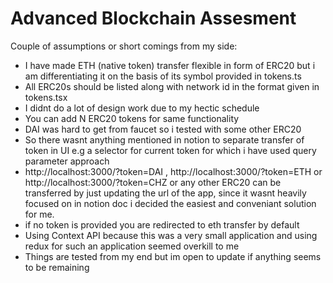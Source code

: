 # Advanced Blockchain Assesment

Couple of assumptions or short comings from my side: 
* I have made ETH (native token) transfer flexible in form of ERC20 but i am differentiating it on the basis of its symbol provided in tokens.ts
* All ERC20s should be listed along with network id in the format given in tokens.tsx
* I didnt do a lot of design work due to my hectic schedule
* You can add N ERC20 tokens for same functionality
* DAI was hard to get from faucet so i tested with some other ERC20
* So there wasnt anything mentioned in notion to separate transfer of token in UI e.g a selector for current token for which i have used query parameter approach
* http://localhost:3000/?token=DAI , http://localhost:3000/?token=ETH or http://localhost:3000/?token=CHZ or any other ERC20 can be transferred by just updating the url of the app, since it wasnt heavily focused on in notion doc i decided the easiest and conveniant solution for me.
* if no token is provided you are redirected to eth transfer by default
* Using Context API because this was a very small application and using redux for such an application seemed overkill to me
* Things are tested from my end but im open to update if anything seems to be remaining
